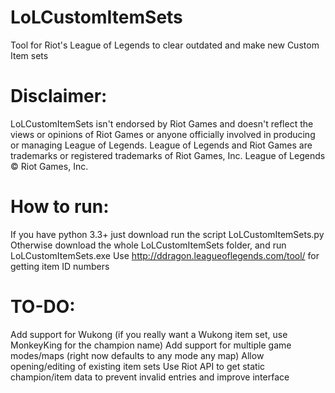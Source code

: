 # LoLCustomItemSets
Tool for Riot's League of Legends to clear outdated and make new Custom Item sets

# Disclaimer: 
LoLCustomItemSets isn't endorsed by Riot Games and doesn't reflect the views or opinions of Riot Games or anyone officially involved in producing or managing League of Legends. League of Legends and Riot Games are trademarks or registered trademarks of Riot Games, Inc. League of Legends © Riot Games, Inc.

# How to run:
If you have python 3.3+ just download run the script LoLCustomItemSets.py
Otherwise download the whole LoLCustomItemSets folder, and run LoLCustomItemSets.exe
Use http://ddragon.leagueoflegends.com/tool/ for getting item ID numbers

# TO-DO:
Add support for Wukong (if you really want a Wukong item set, use MonkeyKing for the champion name)
Add support for multiple game modes/maps (right now defaults to any mode any map)
Allow opening/editing of existing item sets
Use Riot API to get static champion/item data to prevent invalid entries and improve interface
